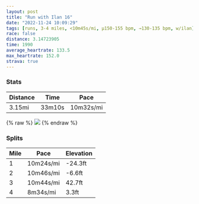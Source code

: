 ```yaml
---
layout: post
title: "Run with Ilan 16"
date: "2022-11-24 10:09:29"
tags: [runs, 3-4 miles, <10m45s/mi, μ150-155 bpm, →130-135 bpm, w/ilan]
race: false
distance: 3.14723905
time: 1990
average_heartrate: 133.5
max_heartrate: 152.0
strava: true
---
```


### Stats

| Distance | Time | Pace |
|----------|------|------|
|3.15mi|33m10s|10m32s/mi|

{% raw %}
<img src='https://maps.googleapis.com/maps/api/staticmap?maptype=roadmap&path=enc:ygwwFxusbMUTYJKd@BLBRAPLbAVTJPLf@CPLRJp@Cd@Qn@SZQf@QpAOVM\GBGE@BBGa@Y`@Tj@j@bBpAPPV|@N~@?bAATMZQhA[n@I`@Yl@?JKR?RIVUdAK\Ed@Qd@AH@FXTfDnBjAv@`B~@`DxB~@`@`@V^j@RP~Ab@bB^lCv@z@Z|@V~A^^PkAtDe@hBANLFTMR]f@}ANs@XcCLi@XIh@@\Fd@Rf@V`@@l@g@HAb@Ad@PBJALWz@Ih@WhABRPDB`@CdCDj@TVLEJs@TeHFu@Cc@s@Wq@E]Hm@h@o@O_@WYKi@Ge@@c@DKVw@fCc@lA_@pA?^FBFAVWNWb@uAd@mCL_AASKG}@HmABe@Ig@McC{@_Cq@e@S}@Sq@Y]W_@a@aAc@_@UaAo@q@m@a@QOMyAy@_@YgBeAs@i@_CqAcAy@@Dn@`@f@Tb@BRQd@eB`@oA@@@Ox@iCJk@?OE]G?Ru@d@kALs@f@s@`@_ALc@PC@G`@BZA?DPk@LKHOEHU@SHKEWSOEU]s@i@SYSc@KSAUGK_@c@GOQWk@g@SSMa@Fm@DCOk@DGh@U@YEOBc@BEv@N@EH?_@UAEDkAb@y@?WMgA?SBSRy@Z]DQ&key=AIzaSyC1MId7bFpkLXNAaYhBSTb8jLyiSqzbDtM&size=800x800&markers=color:yellow|label:S|40.75661,-73.99789&markers=color:green|label:F|40.75583999999998,-73.99613000000004'>
{% endraw %}

### Splits

| Mile | Pace | Elevation |
|------|------|-----------|
|1|10m24s/mi|-24.3ft|
|2|10m46s/mi|-6.6ft|
|3|10m44s/mi|42.7ft|
|4|8m34s/mi|3.3ft|

